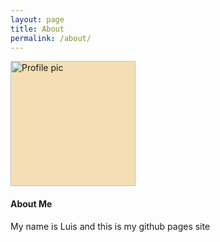 ```yaml
---
layout: page
title: About
permalink: /about/
---
```



<div class="card" style="width: 20rem;">

  <img class="card-img-block" style="background-color:wheat" src="{{site.github.owner_gravatar_url}}" alt="Profile pic" height="200px" width="200px">
  <div class="card-block">
    <h4 class="card-title">About Me</h4>
    <p class="card-text">My name is Luis and this is my github pages site</p>
  </div>
</div>


